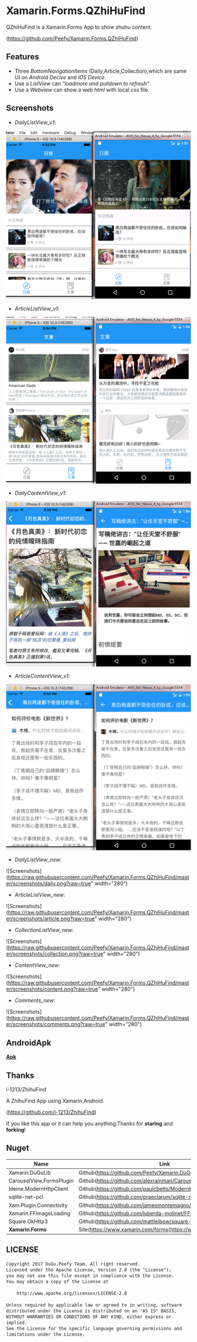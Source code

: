 # Xamarin.Forms.QZhiHuFind

QZhiHuFind is a Xamarin.Forms App to show zhuhu content.

(https://github.com/Peefy/Xamarin.Forms.QZhiHuFind)

## Features

* Three *BottomNavigationItems* (Daily,Article,Collection),which are same UI on *Android Decive* and *iOS Device*.
* Use a *ListView* can *"loadmore and pulldown to refresh"*.
* Use a *Webview* can show a web *html* with local *css* file.

## Screenshots

* *DailyListView_v1*:

![Screenshots](https://raw.githubusercontent.com/Peefy/Xamarin.Forms.QZhiHuFind/master/screenshots/repport_v1.png)

* *ArticleListView_v1*:

![Screenshots](https://raw.githubusercontent.com/Peefy/Xamarin.Forms.QZhiHuFind/master/screenshots/article_v1.png)

* *DailyContentView_v1*:

![Screenshots](https://raw.githubusercontent.com/Peefy/Xamarin.Forms.QZhiHuFind/master/screenshots/repport_content_v1.png)

* *ArticleContentView_v1*:

![Screenshots](https://raw.githubusercontent.com/Peefy/Xamarin.Forms.QZhiHuFind/master/screenshots/article_content_v1.png)

* *DailyListView_new*:

![Screenshots](https://raw.githubusercontent.com/Peefy/Xamarin.Forms.QZhiHuFind/master/screenshots/daily.png?raw=true" width="280")

* *ArticleListView_new*:

![Screenshots](https://raw.githubusercontent.com/Peefy/Xamarin.Forms.QZhiHuFind/master/screenshots/article.png?raw=true" width="280")

* *CollectionListView_new*:

![Screenshots](https://raw.githubusercontent.com/Peefy/Xamarin.Forms.QZhiHuFind/master/screenshots/collection.png?raw=true" width="280")

* *ContentView_new*:

![Screenshots](https://raw.githubusercontent.com/Peefy/Xamarin.Forms.QZhiHuFind/master/screenshots/content.png?raw=true" width="280")

* *Comments_new*:

![Screenshots](https://raw.githubusercontent.com/Peefy/Xamarin.Forms.QZhiHuFind/master/screenshots/comments.png?raw=true" width="280")

## AndroidApk

[**Apk**](https://github.com/Peefy/Xamarin.Forms.QZhiHuFind/tree/master/apks)

## Thanks

i-1213/ZhihuFind 

A ZhihuFind App using Xamarin.Android.

(https://github.com/i-1213/ZhihuFind)

If you like this app or it can help you anything.Thanks for **staring** and **forking**!

## Nuget

Name|Link
---|---
Xamarin.DuGuLib|Github(https://github.com/Peefy/Xamarin.DuGuLib)
CarouselView.FormsPlugin|Github(https://github.com/alexrainman/CarouselView)
Ideine.ModernHttpClient|Github(https://github.com/paulcbetts/ModernHttpClient)
sqlite-net-pcl|Github(https://github.com/praeclarum/sqlite-net)
Xam.Plugin.Connectivity|Github(https://github.com/jamesmontemagno/ConnectivityPlugin)
Xamarin.FFImageLoading|Github(https://github.com/luberda-molinet/FFImageLoading)
Square.OkHttp3|Github(https://github.com/mattleibow/square-bindings)
**Xamarin.Forms**|Site(https://www.xamarin.com/forms(https://www.xamarin.com/forms)

## LICENSE

```
Copyright 2017 DuGu.Peefy Team, All right reserved.
Licensed under the Apache License, Version 2.0 (the "License");
you may not use this file except in compliance with the License.
You may obtain a copy of the License at

    http://www.apache.org/licenses/LICENSE-2.0

Unless required by applicable law or agreed to in writing, software
distributed under the License is distributed on an "AS IS" BASIS,
WITHOUT WARRANTIES OR CONDITIONS OF ANY KIND, either express or implied.
See the License for the specific language governing permissions and
limitations under the License.
```
